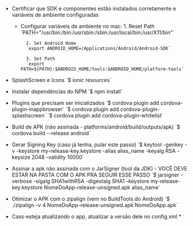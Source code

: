 - Certificar que SDK e componentes estão instalados corretamente e variáveis de ambiente configuradas
	* Configurar variáveis de ambiente no mac:
			1. Reset Path
			´PATH="/usr/bin:/bin:/usr/sbin:/sbin:/usr/local/bin:/usr/X11/bin"´

			2. Set Android Home
			´export ANDROID_HOME=/Applications/Android/Android-SDK´

			3. Set Path
			´export PATH=${PATH}:$ANDROID_HOME/tools:$ANDROID_HOME/platform-tools´

- SplashScreen e Icons
	´$ ionic resources´

- Instalar dependências do NPM
	´$ npm install´

- Plugins que precisam ser inicializados
	´$ cordova plugin add cordova-plugin-inappbrowser´
	´$ cordova plugin add cordova-plugin-splashscreen´
	´$ cordova plugin add cordova-plugin-whitelist´

- Build de APK (não assinada - platforms/android/build/outputs/apk)
	´$ cordova build --release android´

- Gerar Signing Key (caso já tenha, pular este passo)
	´$ keytool -genkey -v -keystore my-release-key.keystore -alias alias_name -keyalg RSA -keysize 2048 -validity 10000´

- Assinar a apk não assinada com o JarSigner (tool da JDK) - VOCÊ DEVE ESTAR NA PASTA COM O APK PRA SEGUIR ESSE PASSO
	´$ jarsigner -verbose -sigalg SHA1withRSA -digestalg SHA1 -keystore my-release-key.keystore NomeDoApp-release-unsigned.apk alias_name´

- Otimizar o APK com o zipalign (vem no BuildTools do Android)
	´$ ./zipalign -v 4 NomeDoApp-release-unsigned.apk NomeDoApp.apk´

* Caso esteja atualizando o app, atualizar a versão dele no config.xml *